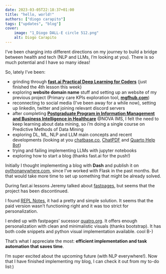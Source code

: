 ```yaml
---
date: 2023-03-05T22:18:37+01:00
title: "hello, world!"
authors: ["diogo carapito"]
tags: ["updates", "blog"]
cover:
    image: "1_Diogo DALL-E circle 512.png"
    alt: Diogo Carapito
---
```


I’ve been charging into different directions on my journey to build a bridge between health and tech (NLP and LLMs, I’m looking at you).
There is so much potential and I have so many ideas!

So, lately I’ve been:
- grinding through **[fast.ai Practical Deep Learning for Coders](https://www.youtube.com/watch?v=8SF_h3xF3cE&list=PLfYUBJiXbdtSvpQjSnJJ_PmDQB_VyT5iU)** (just finished the 4th lesson this week)
- exploring **website domain name** stuff and setting up an website of my previous project (Primary care KPIs exploration tool, **[mgfhub.com](mgfhub.com)**)
- reconnecting to social media (I’ve been away for a while now), setting up linkedin, twitter and joining relevant discord servers
- after completing **[Postgraduate Program in Information Management and Business Intelligence in Healthcare](https://www.novaims.unl.pt/en/education/programs/postgraduate-programs-and-master-degree-programs/postgraduate-program-in-information-management-and-business-intelligence-in-healthcare/)** @NOVA IMS, I felt the need to keep learning about data mining, so i’m doing a single course on Predictive Methods of Data Mining
- exploring DL, ML, NLP and LLM main concepts and recent developments (looking at you [chatbase.co](https://www.chatbase.co/), [ChatPDF](https://www.chatpdf.com/) and [Quarto Help Bot](https://quarto-bot.onrender.com/))
- trying and failing implementing LLMs with jupyter notebooks
- exploring how to start a blog (thanks fast.ai for the push!)

Initially I thought implementing a blog with **Dash** and publish it on [pythonanywhere.com](https://www.pythonanywhere.com/), since I’ve worked with Flask in the past months.
But that would take more time to set up something that might be already solved.

During fast.ai lessons Jeremy talked about [fastpages](https://github.com/fastai/fastpages), but seems that the project has been discontinued.

I found [REPL Notes](https://replnotes.com/), it had a pretty and simple solution.
It seems that the paid version wasn’t functioning right and it was too strict for personalization.

I ended up with fastpages’ sucessor [quatro.org](https://quarto.org/).
It offers enough personalization with clean and minimalistic visuals (thanks bootstrap).
It has both code snippets and python visual implementation available.
cool B-)

That’s what I appreciate the most: **efficient implementation and task automation that saves time**.

I’m super excited about the upcoming future (with NLP everywhere!).
Now that I have finished implementing my blog, I can check it out from my to-do list:)
